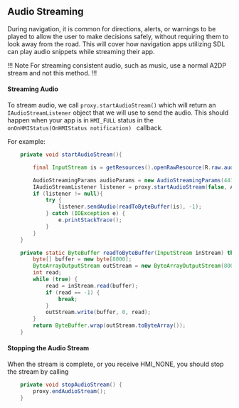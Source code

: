 ## Audio Streaming

During navigation, it is common for directions, alerts, or warnings to be played to allow the user to make decisions safely, without requiring them to look away from the road. This will cover how navigation apps utilizing SDL can play audio snippets while streaming their app.

!!! Note
For streaming consistent audio, such as music, use a normal A2DP stream and not this method.
!!!

#### Streaming Audio 

To stream audio, we call `proxy.startAudioStream()` which will return an `IAudioStreamListener` object that we will use to send the audio. This should happen when your app is in `HMI_FULL` status in the `onOnHMIStatus(OnHMIStatus notification) ` callback.

For example: 

```java
    private void startAudioStream(){

		final InputStream is = getResources().openRawResource(R.raw.audio_resource);

    	AudioStreamingParams audioParams = new AudioStreamingParams(44100, 1);
		IAudioStreamListener listener = proxy.startAudioStream(false, AudioStreamingCodec.LPCM, audioParams);
		if (listener != null){
			try {
				listener.sendAudio(readToByteBuffer(is), -1);
			} catch (IOException e) {
				e.printStackTrace();
			}
		}
	}

	private static ByteBuffer readToByteBuffer(InputStream inStream) throws IOException {
		byte[] buffer = new byte[8000];
		ByteArrayOutputStream outStream = new ByteArrayOutputStream(8000);
		int read;
		while (true) {
			read = inStream.read(buffer);
			if (read == -1) {
				break;
			}
			outStream.write(buffer, 0, read);
		}
		return ByteBuffer.wrap(outStream.toByteArray());
	}
```

#### Stopping the Audio Stream

When the stream is complete, or you receive HMI_NONE, you should stop the stream by calling 

```java
	private void stopAudioStream() {
		proxy.endAudioStream();
	}
```
